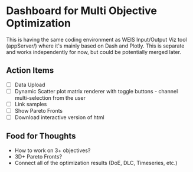 # Dashboard for Multi Objective Optimization

This is having the same coding environment as WEIS Input/Output Viz tool (appServer/) where it's mainly based on Dash and Plotly. This is separate and works independently for now, but could be potentially merged later.

## Action Items
- [ ] Data Upload
- [ ] Dynamic Scatter plot matrix renderer with toggle buttons - channel multi-selection from the user
- [ ] Link samples
- [ ] Show Pareto Fronts
- [ ] Download interactive version of html

## Food for Thoughts
- How to work on 3+ objectives?
- 3D+ Pareto Fronts?
- Connect all of the optimization results (DoE, DLC, Timeseries, etc.)
